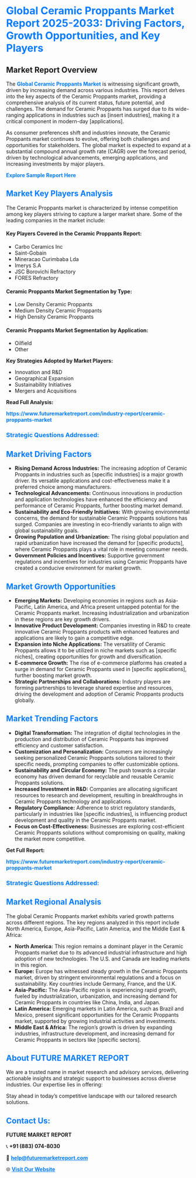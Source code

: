 <h1 style="color: #007BFF;">Global Ceramic Proppants Market Report 2025-2033: Driving Factors, Growth Opportunities, and Key Players</h1>

<section id="overview">
<h2>Market Report Overview</h2>
<p>The <a href="https://www.futuremarketreport.com/industry-report/ceramic-proppants-market" style="color: #007BFF; text-decoration: none;"><strong>Global Ceramic Proppants Market</strong></a> is witnessing significant growth, driven by increasing demand across various industries. This report delves into the key aspects of the Ceramic Proppants market, providing a comprehensive analysis of its current status, future potential, and challenges. The demand for Ceramic Proppants has surged due to its wide-ranging applications in industries such as [insert industries], making it a critical component in modern-day [applications].</p>
<p>As consumer preferences shift and industries innovate, the Ceramic Proppants market continues to evolve, offering both challenges and opportunities for stakeholders. The global market is expected to expand at a substantial compound annual growth rate (CAGR) over the forecast period, driven by technological advancements, emerging applications, and increasing investments by major players.</p>
</section>

<section id="overview">
<p><a href="https://www.futuremarketreport.com/request-sample/reportId=60245" style="color: #007BFF; text-decoration: none;"><strong>Explore Sample Report Here</strong></a></p>
</section>

<section id="key-players">
<h2 style="color: #007BFF;">Market Key Players Analysis</h2>
<p>The Ceramic Proppants market is characterized by intense competition among key players striving to capture a larger market share. Some of the leading companies in the market include:</p>
<h4>Key Players Covered in the Ceramic Proppants Report:</h4>
<ul><li>Carbo Ceramics Inc</li><li>Saint-Gobain</li><li>Mineracao Curimbaba Lda</li><li>Imerys S.A</li><li>JSC Borovichi Refractory</li><li>FORES Refractory</li></ul>
<h4>Ceramic Proppants Market Segmentation by Type:</h4>
<ul><li>Low Density Ceramic Proppants</li><li>Medium Density Ceramic Proppants</li><li>High Density Ceramic Proppants</li></ul>

<h4>Ceramic Proppants Market Segmentation by Application:</h4>
<ul><li>Oilfield</li><li>Other</li></ul>
<p><strong>Key Strategies Adopted by Market Players:</strong></p>
<ul>
<li>Innovation and R&D</li>
<li>Geographical Expansion</li>
<li>Sustainability Initiatives</li>
<li>Mergers and Acquisitions</li>
</ul>
</section>

<section>
<p><strong>Read Full Analysis: </strong></p><a href="https://www.futuremarketreport.com/industry-report/ceramic-proppants-market" style="color: #007BFF; text-decoration: none;"><strong>https://www.futuremarketreport.com/industry-report/ceramic-proppants-market</strong></a>
<h3 style="color: #007BFF;">Strategic Questions Addressed:</h3>
</section>

<section id="driving-factors">
<h2 style="color: #007BFF;">Market Driving Factors</h2>
<ul>
<li><strong>Rising Demand Across Industries:</strong> The increasing adoption of Ceramic Proppants in industries such as [specific industries] is a major growth driver. Its versatile applications and cost-effectiveness make it a preferred choice among manufacturers.</li>
<li><strong>Technological Advancements:</strong> Continuous innovations in production and application technologies have enhanced the efficiency and performance of Ceramic Proppants, further boosting market demand.</li>
<li><strong>Sustainability and Eco-Friendly Initiatives:</strong> With growing environmental concerns, the demand for sustainable Ceramic Proppants solutions has surged. Companies are investing in eco-friendly variants to align with global sustainability goals.</li>
<li><strong>Growing Population and Urbanization:</strong> The rising global population and rapid urbanization have increased the demand for [specific products], where Ceramic Proppants plays a vital role in meeting consumer needs.</li>
<li><strong>Government Policies and Incentives:</strong> Supportive government regulations and incentives for industries using Ceramic Proppants have created a conducive environment for market growth.</li>
</ul>
</section>

<section id="growth-opportunities">
<h2 style="color: #007BFF;">Market Growth Opportunities</h2>
<ul>
<li><strong>Emerging Markets:</strong> Developing economies in regions such as Asia-Pacific, Latin America, and Africa present untapped potential for the Ceramic Proppants market. Increasing industrialization and urbanization in these regions are key growth drivers.</li>
<li><strong>Innovative Product Development:</strong> Companies investing in R&D to create innovative Ceramic Proppants products with enhanced features and applications are likely to gain a competitive edge.</li>
<li><strong>Expansion into Niche Applications:</strong> The versatility of Ceramic Proppants allows it to be utilized in niche markets such as [specific niches], creating opportunities for growth and diversification.</li>
<li><strong>E-commerce Growth:</strong> The rise of e-commerce platforms has created a surge in demand for Ceramic Proppants used in [specific applications], further boosting market growth.</li>
<li><strong>Strategic Partnerships and Collaborations:</strong> Industry players are forming partnerships to leverage shared expertise and resources, driving the development and adoption of Ceramic Proppants products globally.</li>
</ul>
</section>

<section id="trending-factors">
<h2 style="color: #007BFF;">Market Trending Factors</h2>
<ul>
<li><strong>Digital Transformation:</strong> The integration of digital technologies in the production and distribution of Ceramic Proppants has improved efficiency and customer satisfaction.</li>
<li><strong>Customization and Personalization:</strong> Consumers are increasingly seeking personalized Ceramic Proppants solutions tailored to their specific needs, prompting companies to offer customizable options.</li>
<li><strong>Sustainability and Circular Economy:</strong> The push towards a circular economy has driven demand for recyclable and reusable Ceramic Proppants solutions.</li>
<li><strong>Increased Investment in R&D:</strong> Companies are allocating significant resources to research and development, resulting in breakthroughs in Ceramic Proppants technology and applications.</li>
<li><strong>Regulatory Compliance:</strong> Adherence to strict regulatory standards, particularly in industries like [specific industries], is influencing product development and quality in the Ceramic Proppants market.</li>
<li><strong>Focus on Cost-Effectiveness:</strong> Businesses are exploring cost-efficient Ceramic Proppants solutions without compromising on quality, making the market more competitive.</li>
</ul>
</section>

<section>
<p><strong>Get Full Report: </strong></p><a href="https://www.futuremarketreport.com/industry-report/ceramic-proppants-market" style="color: #007BFF; text-decoration: none;"><strong>https://www.futuremarketreport.com/industry-report/ceramic-proppants-market</strong></a>
<h3 style="color: #007BFF;">Strategic Questions Addressed:</h3>
</section>


<section id="regional-analysis">
<h2 style="color: #007BFF;">Market Regional Analysis</h2>
<p>The global Ceramic Proppants market exhibits varied growth patterns across different regions. The key regions analyzed in this report include North America, Europe, Asia-Pacific, Latin America, and the Middle East & Africa:</p>
<ul>
<li><strong>North America:</strong> This region remains a dominant player in the Ceramic Proppants market due to its advanced industrial infrastructure and high adoption of new technologies. The U.S. and Canada are leading markets in this region.</li>
<li><strong>Europe:</strong> Europe has witnessed steady growth in the Ceramic Proppants market, driven by stringent environmental regulations and a focus on sustainability. Key countries include Germany, France, and the U.K.</li>
<li><strong>Asia-Pacific:</strong> The Asia-Pacific region is experiencing rapid growth, fueled by industrialization, urbanization, and increasing demand for Ceramic Proppants in countries like China, India, and Japan.</li>
<li><strong>Latin America:</strong> Emerging markets in Latin America, such as Brazil and Mexico, present significant opportunities for the Ceramic Proppants market, supported by growing industrial activities and investments.</li>
<li><strong>Middle East & Africa:</strong> The region’s growth is driven by expanding industries, infrastructure development, and increasing demand for Ceramic Proppants in sectors like [specific sectors].</li>
</ul>
</section>

<footer>
<h2 style="color: #007BFF;">About FUTURE MARKET REPORT</h2>
<p>We are a trusted name in market research and advisory services, delivering actionable insights and strategic support to businesses across diverse industries. Our expertise lies in offering:</p>

<p>Stay ahead in today’s competitive landscape with our tailored research solutions.</p>

<h2 style="color: #007BFF;">Contact Us:</h2>
<p><strong>FUTURE MARKET REPORT</strong></p>
<p>📞 <strong>+91 (883) 074-8030</strong></p>
<p>📧 <strong><a href="mailto:help@futuremarketreport.com" style="color: #007BFF;">help@futuremarketreport.com</a></strong></p>
<p>🌐 <strong><a href="https://www.futuremarketreport.com/" style="color: #007BFF;">Visit Our Website</a></strong></p>
</footer>